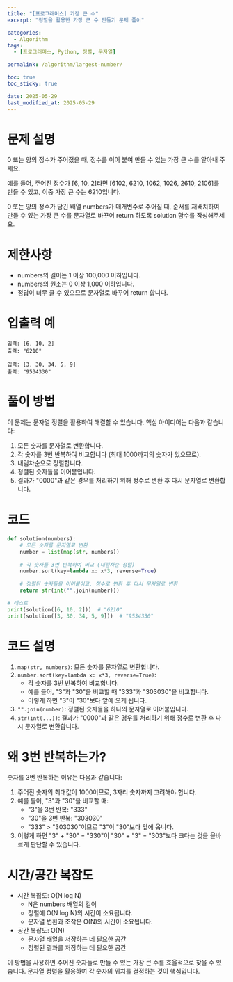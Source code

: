 ```yaml
---
title: "[프로그래머스] 가장 큰 수"
excerpt: "정렬을 활용한 가장 큰 수 만들기 문제 풀이"

categories:
  - Algorithm
tags:
  - [프로그래머스, Python, 정렬, 문자열]

permalink: /algorithm/largest-number/

toc: true
toc_sticky: true

date: 2025-05-29
last_modified_at: 2025-05-29
---
```


# 문제 설명

0 또는 양의 정수가 주어졌을 때, 정수를 이어 붙여 만들 수 있는 가장 큰 수를 알아내 주세요.

예를 들어, 주어진 정수가 [6, 10, 2]라면 [6102, 6210, 1062, 1026, 2610, 2106]를 만들 수 있고, 이중 가장 큰 수는 6210입니다.

0 또는 양의 정수가 담긴 배열 numbers가 매개변수로 주어질 때, 순서를 재배치하여 만들 수 있는 가장 큰 수를 문자열로 바꾸어 return 하도록 solution 함수를 작성해주세요.

# 제한사항

- numbers의 길이는 1 이상 100,000 이하입니다.
- numbers의 원소는 0 이상 1,000 이하입니다.
- 정답이 너무 클 수 있으므로 문자열로 바꾸어 return 합니다.

# 입출력 예

```
입력: [6, 10, 2]
출력: "6210"

입력: [3, 30, 34, 5, 9]
출력: "9534330"
```

# 풀이 방법

이 문제는 문자열 정렬을 활용하여 해결할 수 있습니다. 핵심 아이디어는 다음과 같습니다:

1. 모든 숫자를 문자열로 변환합니다.
2. 각 숫자를 3번 반복하여 비교합니다 (최대 1000까지의 숫자가 있으므로).
3. 내림차순으로 정렬합니다.
4. 정렬된 숫자들을 이어붙입니다.
5. 결과가 "0000"과 같은 경우를 처리하기 위해 정수로 변환 후 다시 문자열로 변환합니다.

# 코드

```python
def solution(numbers):
    # 모든 숫자를 문자열로 변환
    number = list(map(str, numbers))
    
    # 각 숫자를 3번 반복하여 비교 (내림차순 정렬)
    number.sort(key=lambda x: x*3, reverse=True)
    
    # 정렬된 숫자들을 이어붙이고, 정수로 변환 후 다시 문자열로 변환
    return str(int("".join(number)))

# 테스트
print(solution([6, 10, 2]))  # "6210"
print(solution([3, 30, 34, 5, 9]))  # "9534330"
```

# 코드 설명

1. `map(str, numbers)`: 모든 숫자를 문자열로 변환합니다.
2. `number.sort(key=lambda x: x*3, reverse=True)`: 
   - 각 숫자를 3번 반복하여 비교합니다.
   - 예를 들어, "3"과 "30"을 비교할 때 "333"과 "303030"을 비교합니다.
   - 이렇게 하면 "3"이 "30"보다 앞에 오게 됩니다.
3. `"".join(number)`: 정렬된 숫자들을 하나의 문자열로 이어붙입니다.
4. `str(int(...))`: 결과가 "0000"과 같은 경우를 처리하기 위해 정수로 변환 후 다시 문자열로 변환합니다.

# 왜 3번 반복하는가?

숫자를 3번 반복하는 이유는 다음과 같습니다:
1. 주어진 숫자의 최대값이 1000이므로, 3자리 숫자까지 고려해야 합니다.
2. 예를 들어, "3"과 "30"을 비교할 때:
   - "3"을 3번 반복: "333"
   - "30"을 3번 반복: "303030"
   - "333" > "303030"이므로 "3"이 "30"보다 앞에 옵니다.
3. 이렇게 하면 "3" + "30" = "330"이 "30" + "3" = "303"보다 크다는 것을 올바르게 판단할 수 있습니다.

# 시간/공간 복잡도

- 시간 복잡도: O(N log N)
  - N은 numbers 배열의 길이
  - 정렬에 O(N log N)의 시간이 소요됩니다.
  - 문자열 변환과 조작은 O(N)의 시간이 소요됩니다.
- 공간 복잡도: O(N)
  - 문자열 배열을 저장하는 데 필요한 공간
  - 정렬된 결과를 저장하는 데 필요한 공간

이 방법을 사용하면 주어진 숫자들로 만들 수 있는 가장 큰 수를 효율적으로 찾을 수 있습니다. 문자열 정렬을 활용하여 각 숫자의 위치를 결정하는 것이 핵심입니다. 